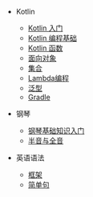 - Kotlin
    - [Kotlin 入门](001.md)
    - [Kotlin 编程基础](002.md)
    - [Kotlin 函数](003.md)
    - [面向对象](004.md)
    - [集合](005.md)
    - [Lambda编程](006.md)
    - [泛型](007.md)
    - [Gradle](008.md)

- 钢琴
    - [钢琴基础知识入门](piano/001.md)
    - [半音与全音](piano/002.md)
- 英语语法
    - [框架](english/001.md)
    - [简单句](english/002.md)